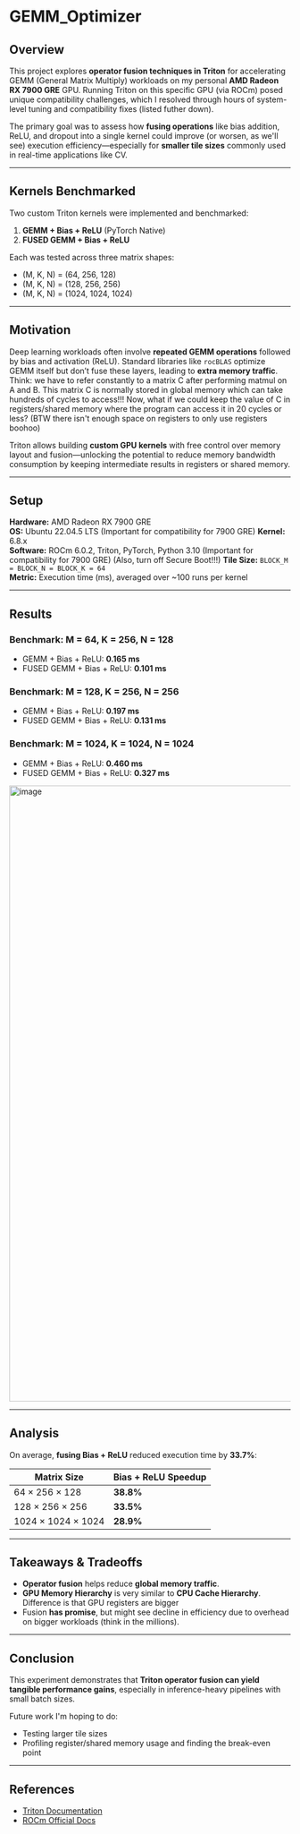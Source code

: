 # GEMM_Optimizer

## Overview

This project explores **operator fusion techniques in Triton** for accelerating GEMM (General Matrix Multiply) workloads on my personal **AMD Radeon RX 7900 GRE** GPU. Running Triton on this specific GPU (via ROCm) posed unique compatibility challenges, which I resolved through hours of system-level tuning and compatibility fixes (listed futher down).

The primary goal was to assess how **fusing operations** like bias addition, ReLU, and dropout into a single kernel could improve (or worsen, as we'll see) execution efficiency—especially for **smaller tile sizes** commonly used in real-time applications like CV.

---

## Kernels Benchmarked

Two custom Triton kernels were implemented and benchmarked:

1. **GEMM + Bias + ReLU** (PyTorch Native)
2. **FUSED GEMM + Bias + ReLU**

Each was tested across three matrix shapes:

- (M, K, N) = (64, 256, 128)  
- (M, K, N) = (128, 256, 256)  
- (M, K, N) = (1024, 1024, 1024)

---

## Motivation

Deep learning workloads often involve **repeated GEMM operations** followed by bias and activation (ReLU). Standard libraries like `rocBLAS` optimize GEMM itself but don’t fuse these layers, leading to **extra memory traffic**. Think: we have to refer constantly to a matrix C after performing matmul on A and B. This matrix C is normally stored in global memory which can take hundreds of cycles to access!!! Now, what if we could keep the value of C in registers/shared memory where the program can access it in 20 cycles or less? (BTW there isn't enough space on registers to only use registers boohoo)

Triton allows building **custom GPU kernels** with free control over memory layout and fusion—unlocking the potential to reduce memory bandwidth consumption by keeping intermediate results in registers or shared memory.

---

## Setup

**Hardware:** AMD Radeon RX 7900 GRE  
**OS:** Ubuntu 22.04.5 LTS  (Important for compatibility for 7900 GRE)
**Kernel:** 6.8.x  
**Software:** ROCm 6.0.2, Triton, PyTorch, Python 3.10  (Important for compatibility for 7900 GRE) (Also, turn off Secure Boot!!!)
**Tile Size:** `BLOCK_M = BLOCK_N = BLOCK_K = 64`  
**Metric:** Execution time (ms), averaged over ~100 runs per kernel

---

## Results

### Benchmark: M = 64, K = 256, N = 128
- GEMM + Bias + ReLU: **0.165 ms**
- FUSED GEMM + Bias + ReLU: **0.101 ms**

### Benchmark: M = 128, K = 256, N = 256
- GEMM + Bias + ReLU: **0.197 ms**
- FUSED GEMM + Bias + ReLU: **0.131 ms**

### Benchmark: M = 1024, K = 1024, N = 1024
- GEMM + Bias + ReLU: **0.460 ms**
- FUSED GEMM + Bias + ReLU: **0.327 ms**


<img width="1697" height="1101" alt="image" src="https://github.com/user-attachments/assets/8d20a290-5821-4c89-bbd6-84dde51419fa" />


---

## Analysis

On average, **fusing Bias + ReLU** reduced execution time by **33.7%**:

| Matrix Size        | Bias + ReLU Speedup |
|--------------------|---------------------|
| 64 × 256 × 128     | **38.8%**           |
| 128 × 256 × 256    | **33.5%**           |
| 1024 × 1024 × 1024 | **28.9%**           |

---

## Takeaways & Tradeoffs

- **Operator fusion** helps reduce **global memory traffic**.
- **GPU Memory Hierarchy** is very similar to **CPU Cache Hierarchy**. Difference is that GPU registers are bigger
- Fusion **has promise**, but might see decline in efficiency due to overhead on bigger workloads (think in the millions). 

---

## Conclusion

This experiment demonstrates that **Triton operator fusion can yield tangible performance gains**, especially in inference-heavy pipelines with small batch sizes.

Future work I'm hoping to do:
- Testing larger tile sizes
- Profiling register/shared memory usage and finding the break-even point

---

## References

- [Triton Documentation](https://github.com/openai/triton)  
- [ROCm Official Docs](https://rocmdocs.amd.com)

